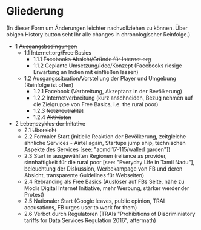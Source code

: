 # Gliederung

(In dieser Form um Änderungen leichter nachvollziehen zu können.
Über obigen History button seht Ihr alle changes in chronologischer Reinfolge.)

- 1 ~~Ausgangsbedingungen~~
  - 1.1 ~~Internet.org/Free Basics~~
    - 1.1.1 ~~Facebooks Absicht/Gründe für Internet.org~~
    - 1.1.2 Geplante Umsetzung/Idee/Konzept (Facebooks riesige Erwartung an Indien mit einfließen lassen)
  - 1.2 Ausgangssituation/Vorstellung der Player und Umgebung (Reinfolge ist offen)
    - 1.2.1 Facebook (Verbreitung, Akzeptanz in der Bevölkerung)
    - 1.2.2 Internetverbreitung (kurz anschneiden, Bezug nehmen auf die Zielgruppe von Free Basics, i.e. the rural poor)
    - 1.2.3 ~~Netzneutralität~~
    - 1.2.4 ~~Aktivisten~~
- 2 ~~Lebenszyklus der Initative~~
  - 2.1 ~~Übersicht~~
  - 2.2 Formaler Start (initielle Reaktion der Bevölkerung, zeitgleiche ähnliche Services - Airtel again, Startups jump ship, technischen Aspekte des Services [see: "acmdl17-115/walled garden"])
  - 2.3 Start in ausgewählten Regionen (reliance as provider, sinnhaftigkeit für die rural poor [see: "Everyday Life in Tamil Nadu"], beleuchtung der Diskussion, Werbekampage von FB und deren Absicht, transparente Guidelines für Webseiten)
  - 2.4 Rebranding als Free Basics (Auslöser auf FBs Seite, nähe zu Modis Digital Internet Initiative, mehr Werbung, stärker werdender Protest)
  - 2.5 Nationaler Start (Google leaves, public opinion, TRAI accusations, FB urges user to work for them)
  - 2.6 Verbot durch Regulatoren (TRAIs "Prohibitions of Discriminiatory tariffs for Data Services Regulation 2016", aftermath)
